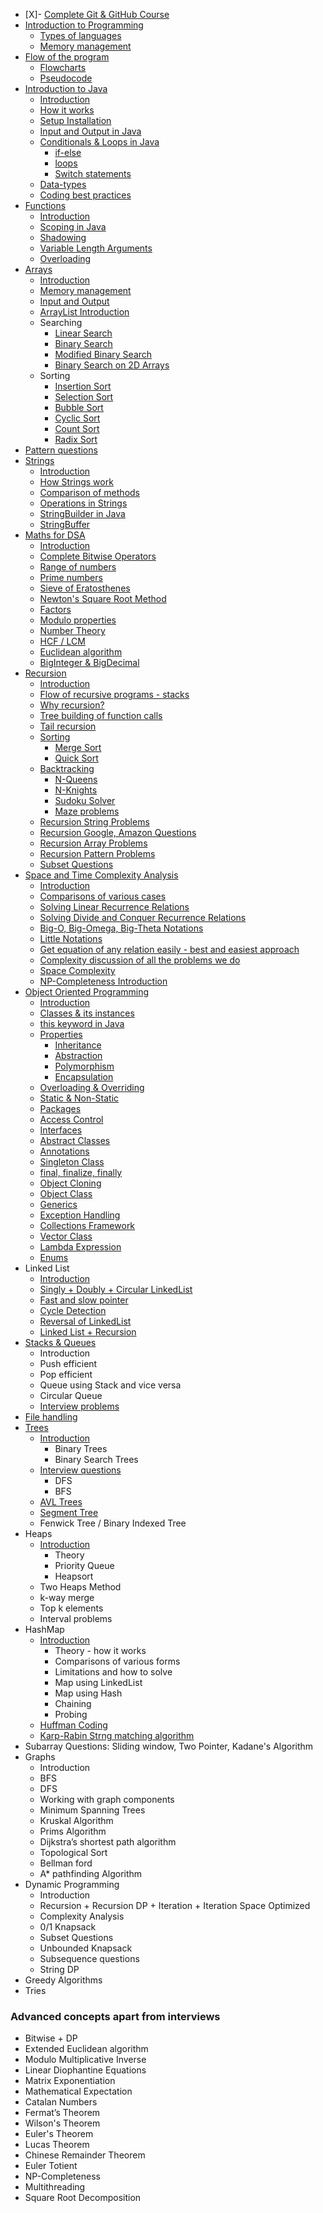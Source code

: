 - [X]- [Complete Git & GitHub Course](https://youtu.be/apGV9Kg7ics)
- [Introduction to Programming](https://youtu.be/wn49bJOYAZM)
    - [Types of languages](https://youtu.be/wn49bJOYAZM?t=171)
    - [Memory management](https://youtu.be/wn49bJOYAZM?t=1488)
- [Flow of the program](https://youtu.be/lhELGQAV4gg)
    - [Flowcharts](https://youtu.be/lhELGQAV4gg)
    - [Pseudocode](https://youtu.be/lhELGQAV4gg?t=715)
- [Introduction to Java](https://youtu.be/4EP8YzcN0hQ)
    - [Introduction](https://youtu.be/4EP8YzcN0hQ)
    - [How it works](https://youtu.be/4EP8YzcN0hQ?t=93)
    - [Setup Installation](https://youtu.be/4EP8YzcN0hQ?t=1486)
    - [Input and Output in Java](https://youtu.be/TAtrPoaJ7gc)
    - [Conditionals & Loops in Java](https://youtu.be/ldYLYRNaucM?t=88)
        - [if-else](https://youtu.be/ldYLYRNaucM?t=88)
        - [loops](https://youtu.be/ldYLYRNaucM?t=440)
        - [Switch statements](https://youtu.be/mA23x39DjbI)
    - [Data-types](https://youtu.be/TAtrPoaJ7gc?t=2800)
    - [Coding best practices](https://youtu.be/waGfV-IoOt8)
- [Functions](https://youtu.be/vvanI8NRlSI)
    - [Introduction](https://youtu.be/vvanI8NRlSI)
    - [Scoping in Java](https://youtu.be/vvanI8NRlSI?t=2801)
    - [Shadowing](https://youtu.be/vvanI8NRlSI?t=3584)
    - [Variable Length Arguments](https://youtu.be/vvanI8NRlSI?t=4013)
    - [Overloading](https://youtu.be/vvanI8NRlSI?t=4327)
- [Arrays](https://youtu.be/n60Dn0UsbEk)
    - [Introduction](https://youtu.be/n60Dn0UsbEk)
    - [Memory management](https://youtu.be/n60Dn0UsbEk?t=632)
    - [Input and Output](https://youtu.be/n60Dn0UsbEk?t=1675)
    - [ArrayList Introduction](https://youtu.be/n60Dn0UsbEk?t=4868)
    - Searching
        - [Linear Search](https://youtu.be/_HRA37X8N_Q)
        - [Binary Search](https://youtu.be/f6UU7V3szVw)
        - [Modified Binary Search](https://youtu.be/f6UU7V3szVw?t=2508)
        - [Binary Search on 2D Arrays](https://www.youtube.com/watch?v=enI_KyGLYPo)
    - Sorting
        - [Insertion Sort](https://youtu.be/By_5-RRqVeE)
        - [Selection Sort](https://youtu.be/Nd4SCCIHFWk)
        - [Bubble Sort](https://youtu.be/F5MZyqRp_IM)
        - [Cyclic Sort](https://youtu.be/JfinxytTYFQ)
        - [Count Sort](https://youtu.be/FOo820lJV1Y)
        - [Radix Sort](https://youtu.be/mLi6VQDqAOs)
- [Pattern questions](https://youtu.be/lsOOs5J8ycw)
- [Strings](https://www.youtube.com/watch?v=zL1DPZ0Ovlo)
    - [Introduction](https://www.youtube.com/watch?v=zL1DPZ0Ovlo)
    - [How Strings work](https://youtu.be/zL1DPZ0Ovlo?t=216)
    - [Comparison of methods](https://youtu.be/zL1DPZ0Ovlo?t=977)
    - [Operations in Strings](https://youtu.be/zL1DPZ0Ovlo?t=1681)
    - [StringBuilder in Java](https://youtu.be/zL1DPZ0Ovlo?t=4199)
    - [StringBuffer](https://www.youtube.com/watch?v=YFZai3fPUQI)
- [Maths for DSA](https://youtu.be/fzip9Aml6og)
    - [Introduction](https://youtu.be/fzip9Aml6og?t=20)
    - [Complete Bitwise Operators](https://youtu.be/fzip9Aml6og?t=95)
    - [Range of numbers](https://youtu.be/fzip9Aml6og?t=4169)
    - [Prime numbers](https://youtu.be/lmSpZ0bjCyQ?t=57)
    - [Sieve of Eratosthenes](https://youtu.be/lmSpZ0bjCyQ?t=850)
    - [Newton's Square Root Method](https://youtu.be/lmSpZ0bjCyQ?t=1989)
    - [Factors](https://youtu.be/lmSpZ0bjCyQ?t=3004)
    - [Modulo properties](https://youtu.be/lmSpZ0bjCyQ?t=3980)
    - [Number Theory](https://youtu.be/lmSpZ0bjCyQ?t=4405)
    - [HCF / LCM](https://youtu.be/lmSpZ0bjCyQ?t=5110)
    - [Euclidean algorithm](https://youtu.be/lmSpZ0bjCyQ?t=5520)
    - [BigInteger & BigDecimal](https://www.youtube.com/watch?v=lHtoypC-4Ps)
- [Recursion](https://www.youtube.com/playlist?list=PL9gnSGHSqcnp39cTyB1dTZ2pJ04Xmdrod)
    - [Introduction](https://youtu.be/M2uO2nMT0Bk)
    - [Flow of recursive programs - stacks](https://youtu.be/M2uO2nMT0Bk?t=2124)
    - [Why recursion?](https://youtu.be/M2uO2nMT0Bk?t=2708)
    - [Tree building of function calls](https://youtu.be/M2uO2nMT0Bk?t=3033)
    - [Tail recursion](https://youtu.be/M2uO2nMT0Bk?t=4308)
    - [Sorting](https://www.youtube.com/playlist?list=PL9gnSGHSqcnq-9CXLt9DsInytRMLoyZQ_)
        - [Merge Sort](https://youtu.be/iKGAgWdgoRk)
        - [Quick Sort](https://www.youtube.com/watch?v=Z8svOqamag8&list=PL9gnSGHSqcnr_DxHsP7AW9ftq0AtAyYqJ&index=27)
    - [Backtracking](https://youtu.be/zg5v2rlV1tM)
        - [N-Queens](https://youtu.be/nC1rbW2YSz0)
        - [N-Knights](https://youtu.be/nC1rbW2YSz0?t=2342)
        - [Sudoku Solver](https://youtu.be/nC1rbW2YSz0?t=3190)
        - [Maze problems](https://www.youtube.com/watch?v=zg5v2rlV1tM)
    - [Recursion String Problems](https://youtu.be/gdifkIwCJyg)
    - [Recursion Google, Amazon Questions](https://youtu.be/9ByWqPzfXDU)
    - [Recursion Array Problems](https://youtu.be/sTdiMLom00U)
    - [Recursion Pattern Problems](https://youtu.be/ymgnIIclCF0)
    - [Subset Questions](https://youtu.be/9ByWqPzfXDU)
- [Space and Time Complexity Analysis](https://youtu.be/mV3wrLBbuuE)
    - [Introduction](https://youtu.be/mV3wrLBbuuE)
    - [Comparisons of various cases](https://youtu.be/mV3wrLBbuuE?t=1039)
    - [Solving Linear Recurrence Relations](https://youtu.be/mV3wrLBbuuE?t=6252)
    - [Solving Divide and Conquer Recurrence Relations](https://youtu.be/mV3wrLBbuuE?t=4609)
    - [Big-O, Big-Omega, Big-Theta Notations](https://youtu.be/mV3wrLBbuuE?t=2271)
    - [Little Notations](https://youtu.be/mV3wrLBbuuE?t=2960)
    - [Get equation of any relation easily - best and easiest approach](https://youtu.be/mV3wrLBbuuE?t=8189)
    - [Complexity discussion of all the problems we do](https://youtu.be/mV3wrLBbuuE?t=3866)
    - [Space Complexity](https://youtu.be/mV3wrLBbuuE?t=3330)
    - [NP-Completeness Introduction](https://youtu.be/mV3wrLBbuuE?t=8695)
- [Object Oriented Programming](https://www.youtube.com/playlist?list=PL9gnSGHSqcno1G3XjUbwzXHL8_EttOuKk)
    - [Introduction](https://www.youtube.com/watch?v=BSVKUk58K6U)
    - [Classes & its instances](https://youtu.be/BSVKUk58K6U?t=467)
    - [this keyword in Java](https://youtu.be/BSVKUk58K6U?t=3380)
    - [Properties](https://www.youtube.com/watch?v=46T2wD3IuhM)
        - [Inheritance](https://youtu.be/46T2wD3IuhM?t=146)
        - [Abstraction](https://youtu.be/46T2wD3IuhM?t=7102)
        - [Polymorphism](https://youtu.be/46T2wD3IuhM?t=4226)
        - [Encapsulation](https://youtu.be/46T2wD3IuhM?t=7022)
    - [Overloading & Overriding](https://youtu.be/46T2wD3IuhM?t=4834)
    - [Static & Non-Static](https://youtu.be/_Ya6CN13t8k?t=1137)
    - [Packages](https://youtu.be/_Ya6CN13t8k?t=182)
    - [Access Control](https://youtu.be/W145DXs8fFg)
    - [Interfaces](https://youtu.be/rgHZa7-Dibg?t=1510)
    - [Abstract Classes](https://youtu.be/rgHZa7-Dibg?t=68)
    - [Annotations](https://youtu.be/rgHZa7-Dibg?t=3438)
    - [Singleton Class](https://youtu.be/_Ya6CN13t8k?t=4240) 
    - [final, finalize, finally](https://youtu.be/46T2wD3IuhM?t=6317)
    - [Object Cloning](https://youtu.be/OY2lPr8h93U?t=4352)
    - [Object Class](https://youtu.be/W145DXs8fFg?t=1943)
    - [Generics](https://www.youtube.com/watch?v=OY2lPr8h93U)
    - [Exception Handling](https://youtu.be/OY2lPr8h93U?t=3405)
    - [Collections Framework](https://youtu.be/9ogGan-R1pc?t=49)
    - [Vector Class](https://youtu.be/9ogGan-R1pc?t=668)
    - [Lambda Expression](https://youtu.be/OY2lPr8h93U?t=2894) 
    - [Enums](https://youtu.be/9ogGan-R1pc?t=909)
- Linked List
    - [Introduction](https://youtu.be/58YbpRDc4yw)
    - [Singly + Doubly + Circular LinkedList](https://youtu.be/58YbpRDc4yw)
    - [Fast and slow pointer](https://youtu.be/70tx7KcMROc)
    - [Cycle Detection](https://youtu.be/70tx7KcMROc)
    - [Reversal of LinkedList](https://youtu.be/70tx7KcMROc)
    - [Linked List + Recursion](https://youtu.be/70tx7KcMROc)
- [Stacks & Queues](https://www.youtube.com/watch?v=rHQI4mrJ3cg)
    - Introduction
    - Push efficient
    - Pop efficient
    - Queue using Stack and vice versa
    - Circular Queue
    - [Interview problems](https://www.youtube.com/watch?v=S9LUYztYLu4)
- [File handling](https://www.youtube.com/watch?v=b35mlSPOlJg)
- [Trees](https://www.youtube.com/playlist?list=PL9gnSGHSqcnqfctdbCQKaw5oZ9Up2cmsq)
    - [Introduction](https://www.youtube.com/watch?v=4s1Tcvm00pA)
      - Binary Trees
      - Binary Search Trees
    - [Interview questions](https://www.youtube.com/watch?v=9D-vP-jcc-Y)
      - DFS
      - BFS
    - [AVL Trees](https://www.youtube.com/watch?v=CVA85JuJEn0)
    - [Segment Tree](https://www.youtube.com/watch?v=ciHThtTVNto)
    - Fenwick Tree / Binary Indexed Tree
- Heaps
    - [Introduction](https://youtu.be/Qf-TDPr0nYw)
        - Theory
        - Priority Queue
        - Heapsort
    - Two Heaps Method
    - k-way merge
    - Top k elements
    - Interval problems
- HashMap
    - [Introduction](https://youtu.be/XLbvmMz8Fr8)
        - Theory - how it works
        - Comparisons of various forms
        - Limitations and how to solve
        - Map using LinkedList
        - Map using Hash
        - Chaining
        - Probing
    - [Huffman Coding](https://youtu.be/XLfgeaYHinM)
    - [Karp-Rabin Strng matching algorithm](https://youtu.be/swciWFPq3NE)
- Subarray Questions: Sliding window, Two Pointer, Kadane's Algorithm
- Graphs
    - Introduction
    - BFS
    - DFS
    - Working with graph components
    - Minimum Spanning Trees
    - Kruskal Algorithm
    - Prims Algorithm
    - Dijkstra’s shortest path algorithm
    - Topological Sort
    - Bellman ford
    - A* pathfinding Algorithm
- Dynamic Programming
    - Introduction
    - Recursion + Recursion DP + Iteration + Iteration Space Optimized
    - Complexity Analysis
    - 0/1 Knapsack
    - Subset Questions
    - Unbounded Knapsack
    - Subsequence questions
    - String DP
- Greedy Algorithms
- Tries

### Advanced concepts apart from interviews 
- Bitwise + DP
- Extended Euclidean algorithm
- Modulo Multiplicative Inverse
- Linear Diophantine Equations
- Matrix Exponentiation
- Mathematical Expectation
- Catalan Numbers
- Fermat’s Theorem
- Wilson's Theorem
- Euler's Theorem
- Lucas Theorem
- Chinese Remainder Theorem
- Euler Totient
- NP-Completeness
- Multithreading
- Square Root Decomposition
